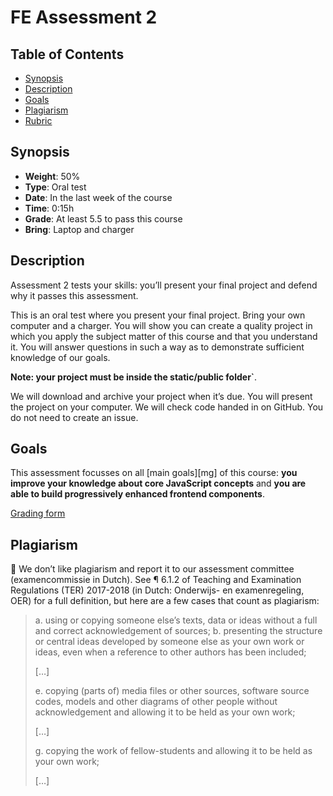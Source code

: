 # FE Assessment 2

## Table of Contents

* [Synopsis](#synopsis)
* [Description](#description)
* [Goals](#goals)
* [Plagiarism](#plagiarism)
* [Rubric](#rubric)

## Synopsis

* **Weight**: 50%
* **Type**: Oral test
* **Date**: In the last week of the course
* **Time**: 0:15h
* **Grade**: At least 5.5 to pass this course
* **Bring**: Laptop and charger

## Description

Assessment 2 tests your skills: you’ll present your final project and defend why it passes this assessment.

This is an oral test where you present your final project.
Bring your own computer and a charger.
You will show you can create a quality project in which you apply the subject matter of this course and that you understand it.
You will answer questions in such a way as to demonstrate sufficient knowledge of our goals.

**Note: your project must be inside the static/public folder`**.

We will download and archive your project when it’s due.
You will present the project on your computer.
We will check code handed in on GitHub.
You do not need to create an issue.

## Goals

This assessment focusses on all [main goals][mg] of this course: **you improve your knowledge about core JavaScript concepts** and **you are able to build progressively enhanced frontend components**.

[Grading form](https://github.com/cmda-bt/fe-course-19-20/blob/master/forms/assessment-2-pe-component.pdf)

## Plagiarism

💁 We don’t like plagiarism and report it to our assessment committee
(examencommissie in Dutch). See ¶ 6.1.2 of Teaching and Examination
Regulations (TER) 2017-2018 (in Dutch: Onderwijs- en examenregeling, OER) for
a full definition, but here are a few cases that count as plagiarism:

> a. using or copying someone else’s texts, data or ideas without a full and
> correct acknowledgement of sources;
> b. presenting the structure or central ideas developed by someone else as
> your own work or ideas, even when a reference to other authors has been
> included;
>
> \[…]
>
> e. copying (parts of) media files or other sources, software source codes,
> models and other diagrams of other people without acknowledgement and
> allowing it to be held as your own work;
>
> \[…]
>
> g. copying the work of fellow-students and allowing it to be held as your
> own work;
>
> \[…]



